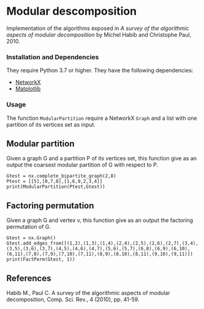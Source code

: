 # Modular descomposition

Implementation of the algorithms exposed in *A survey of the algorithmic aspects of modular decomposition* by Michel Habib and Christophe Paul, 2010.

### Installation and Dependencies

They require Python 3.7 or higher. They have the following dependencies:

- [NetworkX](https://networkx.org/)
- [Matplotlib](https://matplotlib.org/)

### Usage

The function `ModularPartition` require a NetworkX `Graph` and a list with one partition of its vertices set as input.

## Modular partition

Given a graph G and a partition P of its vertices set, this function give as an output the coarsest modular partition of G with respect to P.

```
Gtest = nx.complete_bipartite_graph(2,8)
Ptest = [[5],[0,7,8],[1,6,9,2,3,4]]
print(ModularPartition(Ptest,Gtest))
```
## Factoring permutation

Given a graph G and vertex v, this function give as an output the factoring permutation of G.

```
Gtest = nx.Graph()
Gtest.add_edges_from([(1,2),(1,3),(1,4),(2,4),(2,5),(2,6),(2,7),(3,4),(3,5),(3,6),(3,7),(4,5),(4,6),(4,7),(5,6),(5,7),(6,8),(6,9),(6,10),(6,11),(7,8),(7,9),(7,10),(7,11),(8,9),(8,10),(8,11),(9,10),(9,11)])
print(FactPerm(Gtest, 1))
```


## References

Habib M., Paul C. A survey of the algorithmic aspects of modular decomposition, Comp. Sci. Rev., 4 (2010), pp. 41-59.
